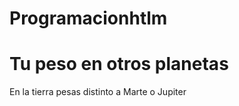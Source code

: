 # Programacionhtlm

<!DOCTYPE HTML>
<html>
<head>
  <title>Peso en otros planetas</title>
  <style type="text/css">

  </style>
</head>
<body>
  <h1>Tu peso en otros planetas</h1>
  <p>En la tierra pesas distinto a Marte o Jupiter</p>
<script type="text/javascript">
  var usuario = prompt("Cual es tu peso?");
   var planeta = prompt("En qué planeta deseas saber tu peso \n 1. marte \n 2. Jupiter \n 3. Venus\n 4. Mercurio ");

   //alert(usuario);
   //alert(planeta);

   var gravedad_tierra = 9.8;
   var gravedad_marte = 3.7;
   var gravedad_jupiter = 24.7;
   var gravedad_venus = 8.8;
   var gravedad_Mercurio = 3.7;

   if (planeta == 1) {
     var peso_et = (usuario * gravedad_marte) / gravedad_tierra;
     var nombrep = "Marte";
   }
   else if( planeta == 2){
     var peso_et = (usuario * gravedad_jupiter) / gravedad_tierra;
     var nombrep = "jupiter";
}
     else if(planeta == 3){
       var peso_et = (usuario * gravedad_venus) / gravedad_tierra;
        var nombrep = "Venus";
}
else if(planeta == 4){
  var peso_et = (usuario * gravedad_Mercurio) / gravedad_tierra
  var nombrep = "Mercurio";

}




peso_et = parseInt(peso_et);

//alert(peso_et);

document.write("tu peso en <strong>" + nombrep + "</strong> es igual a " + peso_et + "kg" );



</script>
</body>
</html>
